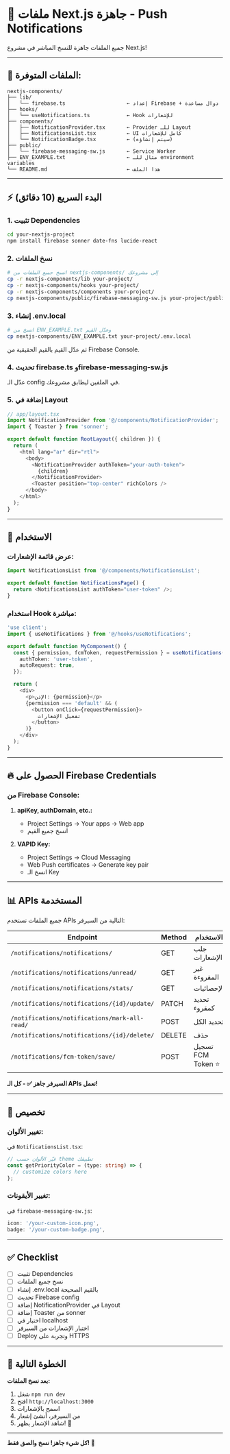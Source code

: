 # 🔔 ملفات Next.js جاهزة - Push Notifications

جميع الملفات جاهزة للنسخ المباشر في مشروع Next.js!

---

## 📁 الملفات المتوفرة:

```
nextjs-components/
├── lib/
│   └── firebase.ts                    ← إعداد Firebase + دوال مساعدة
├── hooks/
│   └── useNotifications.ts            ← Hook للإشعارات
├── components/
│   ├── NotificationProvider.tsx       ← Provider للـ Layout
│   ├── NotificationsList.tsx          ← UI كامل للإشعارات
│   └── NotificationBadge.tsx          ← (سيتم إنشاؤه)
├── public/
│   └── firebase-messaging-sw.js       ← Service Worker
├── ENV_EXAMPLE.txt                    ← مثال للـ environment variables
└── README.md                          ← هذا الملف
```

---

## ⚡ البدء السريع (10 دقائق)

### 1. تثبيت Dependencies

```bash
cd your-nextjs-project
npm install firebase sonner date-fns lucide-react
```

### 2. نسخ الملفات

```bash
# انسخ جميع الملفات من nextjs-components/ إلى مشروعك
cp -r nextjs-components/lib your-project/
cp -r nextjs-components/hooks your-project/
cp -r nextjs-components/components your-project/
cp nextjs-components/public/firebase-messaging-sw.js your-project/public/
```

### 3. إنشاء .env.local

```bash
# انسخ من ENV_EXAMPLE.txt وعدّل القيم
cp nextjs-components/ENV_EXAMPLE.txt your-project/.env.local
```

ثم عدّل القيم بالقيم الحقيقية من Firebase Console.

### 4. تحديث firebase.ts وfirebase-messaging-sw.js

عدّل الـ config في الملفين ليطابق مشروعك.

### 5. إضافة في Layout

```typescript
// app/layout.tsx
import NotificationProvider from '@/components/NotificationProvider';
import { Toaster } from 'sonner';

export default function RootLayout({ children }) {
  return (
    <html lang="ar" dir="rtl">
      <body>
        <NotificationProvider authToken="your-auth-token">
          {children}
        </NotificationProvider>
        <Toaster position="top-center" richColors />
      </body>
    </html>
  );
}
```

---

## 🎯 الاستخدام

### عرض قائمة الإشعارات:

```typescript
import NotificationsList from '@/components/NotificationsList';

export default function NotificationsPage() {
  return <NotificationsList authToken="user-token" />;
}
```

### استخدام Hook مباشرة:

```typescript
'use client';
import { useNotifications } from '@/hooks/useNotifications';

export default function MyComponent() {
  const { permission, fcmToken, requestPermission } = useNotifications({
    authToken: 'user-token',
    autoRequest: true,
  });

  return (
    <div>
      <p>الإذن: {permission}</p>
      {permission === 'default' && (
        <button onClick={requestPermission}>
          تفعيل الإشعارات
        </button>
      )}
    </div>
  );
}
```

---

## 🔥 الحصول على Firebase Credentials

### من Firebase Console:

1. **apiKey, authDomain, etc.:**
   - Project Settings → Your apps → Web app
   - انسخ جميع القيم

2. **VAPID Key:**
   - Project Settings → Cloud Messaging
   - Web Push certificates → Generate key pair
   - انسخ الـ Key

---

## 📊 APIs المستخدمة

جميع الملفات تستخدم APIs التالية من السيرفر:

| Endpoint | Method | الاستخدام |
|----------|--------|-----------|
| `/notifications/notifications/` | GET | جلب الإشعارات |
| `/notifications/notifications/unread/` | GET | غير المقروءة |
| `/notifications/notifications/stats/` | GET | الإحصائيات |
| `/notifications/notifications/{id}/update/` | PATCH | تحديد كمقروء |
| `/notifications/notifications/mark-all-read/` | POST | تحديد الكل |
| `/notifications/notifications/{id}/delete/` | DELETE | حذف |
| `/notifications/fcm-token/save/` | POST | تسجيل FCM Token ⭐ |

**السيرفر جاهز ✅ - كل الـ APIs تعمل!**

---

## 🎨 تخصيص

### تغيير الألوان:

في `NotificationsList.tsx`:
```typescript
// غيّر الألوان حسب theme تطبيقك
const getPriorityColor = (type: string) => {
  // customize colors here
};
```

### تغيير الأيقونات:

في `firebase-messaging-sw.js`:
```javascript
icon: '/your-custom-icon.png',
badge: '/your-custom-badge.png',
```

---

## ✅ Checklist

- [ ] تثبيت Dependencies
- [ ] نسخ جميع الملفات
- [ ] إنشاء .env.local بالقيم الصحيحة
- [ ] تحديث Firebase config
- [ ] إضافة NotificationProvider في Layout
- [ ] إضافة Toaster من sonner
- [ ] اختبار في localhost
- [ ] اختبار الإشعارات من السيرفر
- [ ] Deploy وتجربة على HTTPS

---

## 🚀 الخطوة التالية

**بعد نسخ الملفات:**

1. شغل `npm run dev`
2. افتح `http://localhost:3000`
3. اسمح بالإشعارات
4. من السيرفر، أنشئ إشعار
5. شاهد الإشعار يظهر! 🎉

---

**كل شيء جاهز! نسخ والصق فقط! 🎊**


